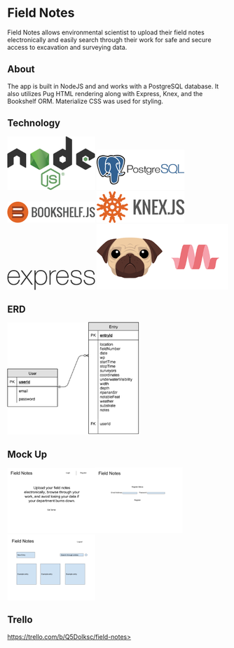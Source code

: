 # Field Notes
Field Notes allows environmental scientist to upload their field notes electronically and easily search through their work for safe and secure access to excavation and surveying data.

## About
The app is built in NodeJS and and works with a PostgreSQL database. It also utilizes Pug HTML rendering along with Express, Knex, and the Bookshelf ORM. Materialize CSS was used for styling.


## Technology
<img src="img/nodejs.png" alt="express" width="200px">
<img src="img/postgres.png" alt="postgres" width="200px">
<img src="img/bookshelf-icon.png" alt="bookshelf" width="200px">
<img src="img/knex.png" alt="knex" width="200px"><img src="img/express.png" alt="express" width="200px">
<img src="img/pug.png" alt="express" width="150px"><img src="img/materialize.png" alt="express" width="150px">

## ERD
<img src="img/Field Notes ERD.png" width="300px">

## Mock Up
<img src="/img/Field Notes-Landing Page.png" width="200px"><img src="/img/Field Notes-Register Page.png" width="200px"><img src="/img/Field Notes-Profile Page (1).png" width="200px">

## Trello
https://trello.com/b/Q5DoIksc/field-notes>
